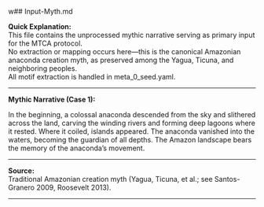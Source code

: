 w## Input-Myth.md

**Quick Explanation:**  
This file contains the unprocessed mythic narrative serving as primary input for the MTCA protocol.  
No extraction or mapping occurs here—this is the canonical Amazonian anaconda creation myth, as preserved among the Yagua, Ticuna, and neighboring peoples.  
All motif extraction is handled in meta_0_seed.yaml.

---

**Mythic Narrative (Case 1):**

In the beginning, a colossal anaconda descended from the sky and slithered across the land, carving the winding rivers and forming deep lagoons where it rested. Where it coiled, islands appeared. The anaconda vanished into the waters, becoming the guardian of all depths. The Amazon landscape bears the memory of the anaconda’s movement.

---

**Source:**  
Traditional Amazonian creation myth (Yagua, Ticuna, et al.; see Santos-Granero 2009, Roosevelt 2013).

---